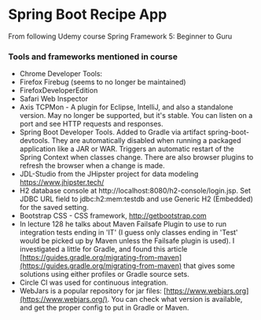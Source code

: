 # Spring Boot Recipe App
From following Udemy course Spring Framework 5: Beginner to Guru


### Tools and frameworks mentioned in course
* Chrome Developer Tools: 
* Firefox Firebug (seems to no longer be maintained)
* FirefoxDeveloperEdition
* Safari Web Inspector
* Axis TCPMon - A plugin for Eclipse, IntelliJ, and also a standalone version. May no longer be supported, but it's stable. You can listen on a port and see HTTP requests and responses.
* Spring Boot Developer Tools. Added to Gradle via artifact spring-boot-devtools. They are automatically disabled when running a packaged application like a JAR or WAR. Triggers an automatic restart of the Spring Context when classes change. There are also browser plugins to refresh the browser when a change is made.
* JDL-Studio from the JHipster project for data modeling https://www.jhipster.tech/
* H2 database console at http://localhost:8080/h2-console/login.jsp. Set JDBC URL field to jdbc:h2:mem:testdb and use Generic H2 (Embedded) for the saved setting.
* Bootstrap CSS - CSS framework, http://getbootstrap.com
* In lecture 128 he talks about Maven Failsafe Plugin to use to run integration tests ending in 'IT' (I guess only classes ending in 'Test' would be picked up by Maven unless the Failsafe plugin is used). I investigated a little for Gradle, and found this article [https://guides.gradle.org/migrating-from-maven](https://guides.gradle.org/migrating-from-maven) that gives some solutions using either profiles or Gradle source sets.
* Circle CI was used for continuous integration.
* WebJars is a popular repository for jar files: [https://www.webjars.org](https://www.webjars.org/). You can check what version is available, and get the proper config to put in Gradle or Maven.